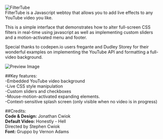 ![FilterTube](https://user-images.githubusercontent.com/29738422/102203133-3202e880-3e96-11eb-81cb-70d353e13c89.jpg)<br>
FilterTube is a Javascript webtoy that allows you to add live effects to any YouTube video you like.

  This is a simple interface that demonstrates how to
  alter full-screen CSS filters in real-time 
  using javascript as well as implementing custom 
  sliders and a motion-activated menu and footer.

  Special thanks to codepen.io users fregante and Dudley Storey
  for their wonderful examples on implementing the YouTube API
  and formatting a full-video background.
  
![Preview Image](https://user-images.githubusercontent.com/29738422/102201758-84430a00-3e94-11eb-8a79-58162e3c8f94.jpg)  
  
  ##Key features:<br>
-Embedded YouTube video background<br>
-Live CSS style manipulation<br>
-Custom sliders and checkboxes<br>
-Mouse-motion-activated expanding elements.<br>
-Context-sensitive splash screen (only visible when no video is in progress)<br>

##Credits:<br>
**Code & Design:** Jonathan Cwiok<br>
**Default Video:** Honestly - Hell<br>
    Directed by Stephen Cwiok<br>
**Font:** Gruppo by Vernon Adams
